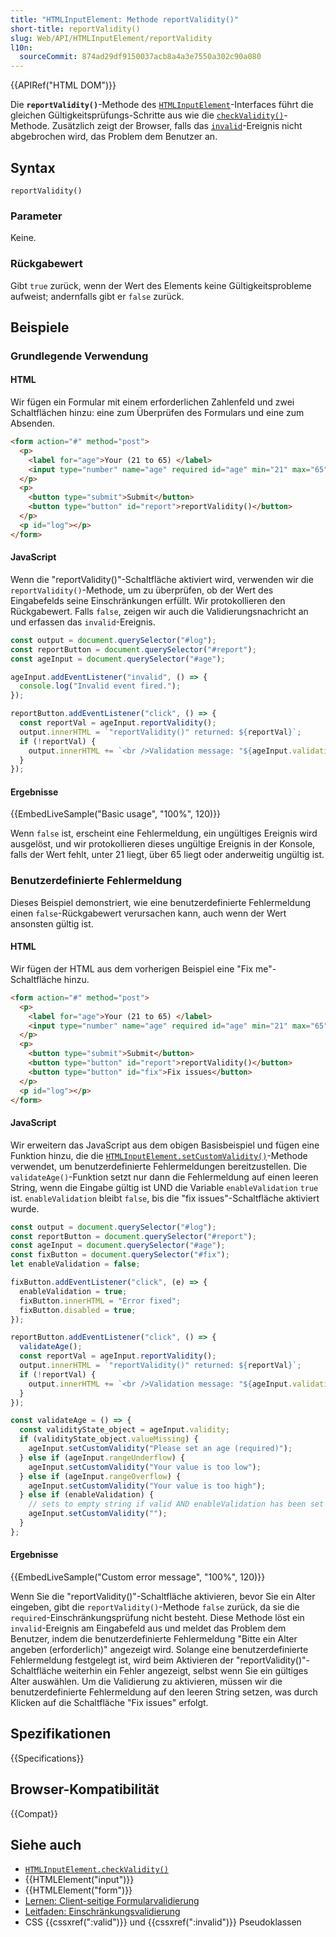 ```yaml
---
title: "HTMLInputElement: Methode reportValidity()"
short-title: reportValidity()
slug: Web/API/HTMLInputElement/reportValidity
l10n:
  sourceCommit: 874ad29df9150037acb8a4a3e7550a302c90a080
---
```


{{APIRef("HTML DOM")}}

Die **`reportValidity()`**-Methode des [`HTMLInputElement`](/de/docs/Web/API/HTMLInputElement)-Interfaces führt die gleichen Gültigkeitsprüfungs-Schritte aus wie die [`checkValidity()`](/de/docs/Web/API/HTMLInputElement/checkValidity)-Methode. Zusätzlich zeigt der Browser, falls das [`invalid`](/de/docs/Web/API/HTMLInputElement/invalid_event)-Ereignis nicht abgebrochen wird, das Problem dem Benutzer an.

## Syntax

```js-nolint
reportValidity()
```

### Parameter

Keine.

### Rückgabewert

Gibt `true` zurück, wenn der Wert des Elements keine Gültigkeitsprobleme aufweist; andernfalls gibt er `false` zurück.

## Beispiele

### Grundlegende Verwendung

#### HTML

Wir fügen ein Formular mit einem erforderlichen Zahlenfeld und zwei Schaltflächen hinzu: eine zum Überprüfen des Formulars und eine zum Absenden.

```html
<form action="#" method="post">
  <p>
    <label for="age">Your (21 to 65) </label>
    <input type="number" name="age" required id="age" min="21" max="65" />
  </p>
  <p>
    <button type="submit">Submit</button>
    <button type="button" id="report">reportValidity()</button>
  </p>
  <p id="log"></p>
</form>
```

#### JavaScript

Wenn die "reportValidity()"-Schaltfläche aktiviert wird, verwenden wir die `reportValidity()`-Methode, um zu überprüfen, ob der Wert des Eingabefelds seine Einschränkungen erfüllt. Wir protokollieren den Rückgabewert. Falls `false`, zeigen wir auch die Validierungsnachricht an und erfassen das `invalid`-Ereignis.

```js
const output = document.querySelector("#log");
const reportButton = document.querySelector("#report");
const ageInput = document.querySelector("#age");

ageInput.addEventListener("invalid", () => {
  console.log("Invalid event fired.");
});

reportButton.addEventListener("click", () => {
  const reportVal = ageInput.reportValidity();
  output.innerHTML = `"reportValidity()" returned: ${reportVal}`;
  if (!reportVal) {
    output.innerHTML += `<br />Validation message: "${ageInput.validationMessage}"`;
  }
});
```

#### Ergebnisse

{{EmbedLiveSample("Basic usage", "100%", 120)}}

Wenn `false` ist, erscheint eine Fehlermeldung, ein ungültiges Ereignis wird ausgelöst, und wir protokollieren dieses ungültige Ereignis in der Konsole, falls der Wert fehlt, unter 21 liegt, über 65 liegt oder anderweitig ungültig ist.

### Benutzerdefinierte Fehlermeldung

Dieses Beispiel demonstriert, wie eine benutzerdefinierte Fehlermeldung einen `false`-Rückgabewert verursachen kann, auch wenn der Wert ansonsten gültig ist.

#### HTML

Wir fügen der HTML aus dem vorherigen Beispiel eine "Fix me"-Schaltfläche hinzu.

```html hidden
<form action="#" method="post">
  <p>
    <label for="age">Your (21 to 65) </label>
    <input type="number" name="age" required id="age" min="21" max="65" />
  </p>
  <p>
    <button type="submit">Submit</button>
    <button type="button" id="report">reportValidity()</button>
    <button type="button" id="fix">Fix issues</button>
  </p>
  <p id="log"></p>
</form>
```

#### JavaScript

Wir erweitern das JavaScript aus dem obigen Basisbeispiel und fügen eine Funktion hinzu, die die [`HTMLInputElement.setCustomValidity()`](/de/docs/Web/API/HTMLInputElement/setCustomValidity)-Methode verwendet, um benutzerdefinierte Fehlermeldungen bereitzustellen. Die `validateAge()`-Funktion setzt nur dann die Fehlermeldung auf einen leeren String, wenn die Eingabe gültig ist UND die Variable `enableValidation` `true` ist. `enableValidation` bleibt `false`, bis die "fix issues"-Schaltfläche aktiviert wurde.

```js
const output = document.querySelector("#log");
const reportButton = document.querySelector("#report");
const ageInput = document.querySelector("#age");
const fixButton = document.querySelector("#fix");
let enableValidation = false;

fixButton.addEventListener("click", (e) => {
  enableValidation = true;
  fixButton.innerHTML = "Error fixed";
  fixButton.disabled = true;
});

reportButton.addEventListener("click", () => {
  validateAge();
  const reportVal = ageInput.reportValidity();
  output.innerHTML = `"reportValidity()" returned: ${reportVal}`;
  if (!reportVal) {
    output.innerHTML += `<br />Validation message: "${ageInput.validationMessage}"`;
  }
});

const validateAge = () => {
  const validityState_object = ageInput.validity;
  if (validityState_object.valueMissing) {
    ageInput.setCustomValidity("Please set an age (required)");
  } else if (ageInput.rangeUnderflow) {
    ageInput.setCustomValidity("Your value is too low");
  } else if (ageInput.rangeOverflow) {
    ageInput.setCustomValidity("Your value is too high");
  } else if (enableValidation) {
    // sets to empty string if valid AND enableValidation has been set to true
    ageInput.setCustomValidity("");
  }
};
```

#### Ergebnisse

{{EmbedLiveSample("Custom error message", "100%", 120)}}

Wenn Sie die "reportValidity()"-Schaltfläche aktivieren, bevor Sie ein Alter eingeben, gibt die `reportValidity()`-Methode `false` zurück, da sie die `required`-Einschränkungsprüfung nicht besteht. Diese Methode löst ein `invalid`-Ereignis am Eingabefeld aus und meldet das Problem dem Benutzer, indem die benutzerdefinierte Fehlermeldung "Bitte ein Alter angeben (erforderlich)" angezeigt wird. Solange eine benutzerdefinierte Fehlermeldung festgelegt ist, wird beim Aktivieren der "reportValidity()"-Schaltfläche weiterhin ein Fehler angezeigt, selbst wenn Sie ein gültiges Alter auswählen. Um die Validierung zu aktivieren, müssen wir die benutzerdefinierte Fehlermeldung auf den leeren String setzen, was durch Klicken auf die Schaltfläche "Fix issues" erfolgt.

## Spezifikationen

{{Specifications}}

## Browser-Kompatibilität

{{Compat}}

## Siehe auch

- [`HTMLInputElement.checkValidity()`](/de/docs/Web/API/HTMLInputElement/checkValidity)
- {{HTMLElement("input")}}
- {{HTMLElement("form")}}
- [Lernen: Client-seitige Formularvalidierung](/de/docs/Learn_web_development/Extensions/Forms/Form_validation)
- [Leitfaden: Einschränkungsvalidierung](/de/docs/Web/HTML/Guides/Constraint_validation)
- CSS {{cssxref(":valid")}} und {{cssxref(":invalid")}} Pseudoklassen
